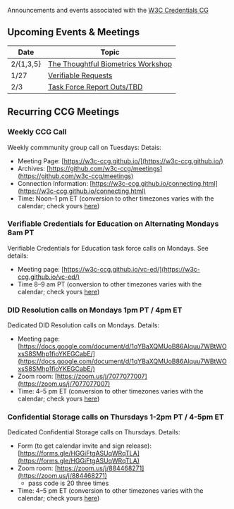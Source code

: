 Announcements and events associated with the [W3C Credentials CG](https://w3c-ccg.github.io)

## Upcoming Events & Meetings

| Date | Topic |
|-----|--------|
| 2/{1,3,5} | [The Thoughtful Biometrics Workshop](https://thoughtfulbiometrics.org/)  |
| 1/27   | [Verifiable Requests](https://w3c-ccg.github.io/)  |
| 2/3   | [Task Force Report Outs/TBD](https://w3c-ccg.github.io/)  |

## Recurring CCG Meetings

### Weekly CCG Call

Weekly commmunity group call on Tuesdays: Detais:

- Meeting Page: [https://w3c-ccg.github.io/](https://w3c-ccg.github.io/)
- Archives: [https://github.com/w3c-ccg/meetings](https://github.com/w3c-ccg/meetings)
- Connection Information: [https://w3c-ccg.github.io/connecting.html](https://w3c-ccg.github.io/connecting.html)
- Time: Noon–1 pm ET (conversion to other timezones varies with the calendar; check yours [here](https://www.timeanddate.com/worldclock/converter.html))


### Verifiable Credentials for Education on Alternating Mondays 8am PT

Verifiable Credentials for Education task force calls on Mondays. See details:

- Meeting page: [https://w3c-ccg.github.io/vc-ed/](https://w3c-ccg.github.io/vc-ed/)
- Time 8–9 am PT (conversion to other timezones varies with the calendar; check yours [here](https://www.timeanddate.com/worldclock/converter.html))


### DID Resolution calls on Mondays 1pm PT / 4pm ET

Dedicated DID Resolution calls on Mondays. Details:

- Meeting page: [https://docs.google.com/document/d/1qYBaXQMUoB86Alquu7WBtWOxsS8SMhp1fioYKEGCabE/](https://docs.google.com/document/d/1qYBaXQMUoB86Alquu7WBtWOxsS8SMhp1fioYKEGCabE/)
- Zoom room: [https://zoom.us/j/7077077007](https://zoom.us/j/7077077007)
- Time: 4–5 pm ET (conversion to other timezones varies with the calendar; check yours [here](https://www.timeanddate.com/worldclock/converter.html))


### Confidential Storage calls on Thursdays 1-2pm PT / 4-5pm ET

Dedicated Confidential Storage calls on Thursdays. Details:

- Form (to get calendar invite and sign release): [https://forms.gle/HGGiFtgASUqWRqTLA](https://forms.gle/HGGiFtgASUqWRqTLA)
- Zoom room: [https://zoom.us/j/884468271](https://zoom.us/j/884468271) 
    - pass code is 20 three times
- Time: 4–5 pm ET (conversion to other timezones varies with the calendar; check yours [here](https://www.timeanddate.com/worldclock/converter.html))


